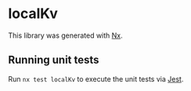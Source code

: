 # localKv

This library was generated with [Nx](https://nx.dev).

## Running unit tests

Run `nx test localKv` to execute the unit tests via [Jest](https://jestjs.io).
